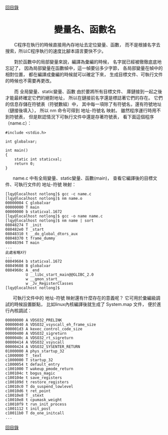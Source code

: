 ﻿[content]: https://github.com/1184893257/simplelinux/blob/master/README.md#content

[回目錄][content]

<a name="top"></a>

<h1 align="center">變量名、函數名
</h1>

　　C程序在執行的時候直接用內存地址去定位變量、函數，
而不是根據名字去搜索，所以C程序執行的速度比腳本語言要快不少。

　　對於函數中的局部變量來說，編譯為彙編的時候，
名字就已經被徹徹底底地忘記了，
因為局部變量在函數幀中，這一幀要佔多少字節，
各局部變量在幀中的相對位置，
都在編譯成彙編的時候就可以確定下來，
生成目標文件、可執行文件的時候也不需要再更改。

　　而 全局變量、static變量、函數 由於要將所有目標文件、
庫鏈接到一起之後才能最終確定它們的絕對地址，
所以在鏈接前名字還是標誌著它們的存在。
它們的信息存儲在符號表（符號數組）中，
其中每一項除了有符號名，還有符號地址（鏈接後填入），
所以 nm 命令可得到 地址-符號名 映射。
雖然程序運行時用不到符號表，
但是默認情況下可執行文件中還是存著符號表，
看下面這個程序（name.c）：

	#include <stdio.h>
	
	int globalvar;
	
	int main()
	{
		static int staticval;
		return 0;
	}

`　　`name.c 中有全局變量、static變量、函數(main)，
查看它編譯後的目標文件、可執行文件的 地址-符號 映射：

	[lqy@localhost notlong]$ gcc -c name.c
	[lqy@localhost notlong]$ nm name.o
	00000004 C globalvar
	00000000 T main
	00000000 b staticval.1672
	[lqy@localhost notlong]$ gcc -o name name.c
	[lqy@localhost notlong]$ nm name | sort
	08048274 T _init
	080482e0 T _start
	08048310 t __do_global_dtors_aux
	08048370 t frame_dummy
	08048394 T main
	...
	此處省略X行
	...
	08049604 b staticval.1672
	08049608 B globalvar
	0804960c A _end
	         U __libc_start_main@@GLIBC_2.0
	         w __gmon_start__
	         w _Jv_RegisterClasses
	[lqy@localhost notlong]$ 

`　　`可執行文件中的 地址-符號 映射還有什麼存在的意義呢？
它可用於彙編級調試的時候設置斷點，
比如linux內核編譯後就生成了 System.map 文件，
便於進行內核調試：

	00000000 A VDSO32_PRELINK
	00000040 A VDSO32_vsyscall_eh_frame_size
	000001d3 A kexec_control_code_size
	00000400 A VDSO32_sigreturn
	0000040c A VDSO32_rt_sigreturn
	00000414 A VDSO32_vsyscall
	00000424 A VDSO32_SYSENTER_RETURN
	01000000 A phys_startup_32
	c1000000 T _text
	c1000000 T startup_32
	c1000054 t default_entry
	c1001000 T wakeup_pmode_return
	c100104c t bogus_magic
	c100104e t save_registers
	c100109d t restore_registers
	c10010c0 T do_suspend_lowlevel
	c10010d6 t ret_point
	c10010e8 T _stext
	c10010e8 t cpumask_weight
	c10010f9 t run_init_process
	c1001112 t init_post
	c10011b0 T do_one_initcall
	...

[回目錄][content]
